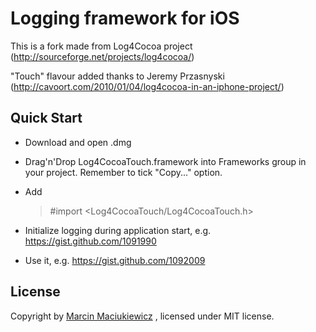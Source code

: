# Logging framework for iOS

This is a fork made from Log4Cocoa project (http://sourceforge.net/projects/log4cocoa/)

"Touch" flavour added thanks to Jeremy Przasnyski (http://cavoort.com/2010/01/04/log4cocoa-in-an-iphone-project/) 

## Quick Start

* Download and open .dmg
* Drag'n'Drop Log4CocoaTouch.framework into Frameworks group in your project. Remember to tick "Copy..." option.
* Add 

    >#import <Log4CocoaTouch/Log4CocoaTouch.h>

* Initialize logging during application start, e.g. https://gist.github.com/1091990
* Use it, e.g. https://gist.github.com/1092009

## License

Copyright by [Marcin Maciukiewicz](http://csquirrel.com) , licensed under MIT license.
